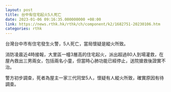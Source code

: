 ```yaml
---
layout: post
title: 台中有住宅起火5人死亡
date: 2023-01-06 09:16:35.000000000 +08:00
link: https://news.rthk.hk/rthk/ch/component/k2/1682751-20230106.htm
categories: rthk
---
```


台灣台中市有住宅發生火警，5人死亡，當局懷疑是縱火所致。

消防凌晨近4時接報，大里區一幢3層高的住宅起火，派出超過80人到場灌救，在屋內救出三男兩女，包括兩名小童，但當時心肺功能已經停止，送院搶救後證實不治。

警方初步調查，死者為屋主一家三代同堂5人，懷疑有人縱火所致，確實原因有待調查。
